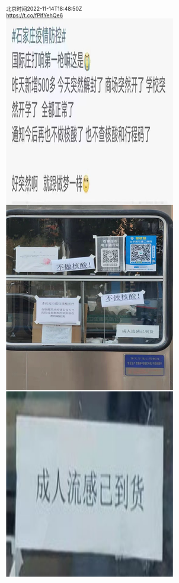 北京时间2022-11-14T18:48:50Z<br>https://t.co/fPlfYehQe6<br><img src='/temp/image/2022/o-Month-11/1592107280165908481_0.jpg' width='450' height='500'><img src='/temp/image/2022/o-Month-11/1592107280165908481_1.jpg' width='450' height='500'><img src='/temp/image/2022/o-Month-11/1592107280165908481_2.jpg' width='450' height='500'><br><br>